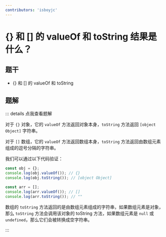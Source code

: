 ```yaml
---
contributors: 'isboyjc'
---
```


# {} 和 [] 的 valueOf 和 toString 结果是什么？

## 题干

- {} 和 [] 的 valueOf 和 toString

## 题解

::: details 点我查看题解

对于 `{}` 对象，它的 `valueOf` 方法返回对象本身，`toString` 方法返回 `[object Object]` 字符串。

对于 `[]` 数组，它的 `valueOf` 方法返回数组本身，`toString` 方法返回由数组元素组成的逗号分隔的字符串。

我们可以通过以下代码验证：

```js
const obj = {};
console.log(obj.valueOf()); // {}
console.log(obj.toString()); // [object Object]

const arr = [];
console.log(arr.valueOf()); // []
console.log(arr.toString()); // ""
```

数组的 `toString` 方法返回的是由数组元素组成的字符串，如果数组元素是对象，那么 `toString` 方法会调用该对象的 toString 方法，如果数组元素是 `null` 或 `undefined`，那么它们会被转换成空字符串。

:::
